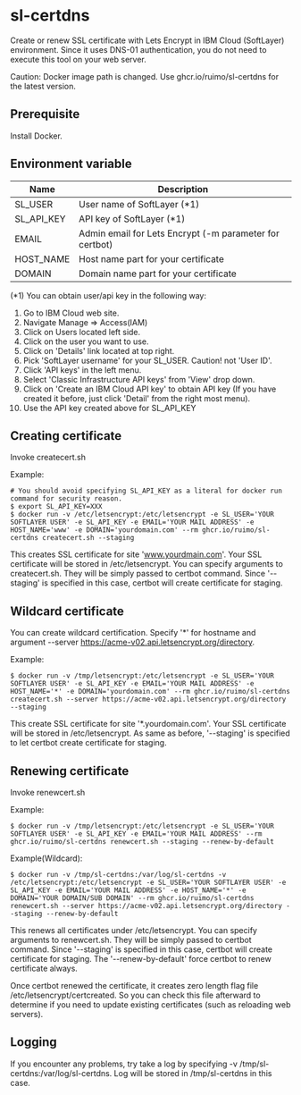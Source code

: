 # sl-certdns
Create or renew SSL certificate with Lets Encrypt in IBM Cloud (SoftLayer) environment. Since it uses DNS-01 authentication, you do not need to execute this tool on your web server.

Caution:
Docker image path is changed. Use ghcr.io/ruimo/sl-certdns for the latest version.

## Prerequisite
Install Docker.

## Environment variable

| Name | Description |
-|-
| SL_USER | User name of SoftLayer (*1) |
| SL_API_KEY | API key of SoftLayer (*1) |
| EMAIL | Admin email for Lets Encrypt (-m parameter for certbot) |
| HOST_NAME | Host name part for your certificate |
| DOMAIN | Domain name part for your certificate |

(*1) You can obtain user/api key in the following way:
1. Go to IBM Cloud web site.
1. Navigate Manage => Access(IAM)
1. Click on Users located left side.
2. Click on the user you want to use.
3. Click on 'Details' link located at top right.
4. Pick 'SoftLayer username' for your SL_USER. Caution! not 'User ID'.
5. Click 'API keys' in the left menu.
6. Select 'Classic Infrastructure API keys' from 'View' drop down.
7. Click on 'Create an IBM Cloud API key' to obtain API key (If you have created it before, just click 'Detail' from the right most menu).
8. Use the API key created above for SL_API_KEY

## Creating certificate

Invoke createcert.sh

Example:

    # You should avoid specifying SL_API_KEY as a literal for docker run command for security reason.
    $ export SL_API_KEY=XXX
    $ docker run -v /etc/letsencrypt:/etc/letsencrypt -e SL_USER='YOUR SOFTLAYER USER' -e SL_API_KEY -e EMAIL='YOUR MAIL ADDRESS' -e HOST_NAME='www' -e DOMAIN='yourdomain.com' --rm ghcr.io/ruimo/sl-certdns createcert.sh --staging

This creates SSL certificate for site 'www.yourdmain.com'. Your SSL certificate will be stored in /etc/letsencrypt. You can specify arguments to createcert.sh. They will be simply passed to certbot command. Since '--staging' is specified in this case, certbot will create certificate for staging.

## Wildcard certificate

You can create wildcard certification. Specify '*' for hostname and argument --server https://acme-v02.api.letsencrypt.org/directory.

Example:

    $ docker run -v /tmp/letsencrypt:/etc/letsencrypt -e SL_USER='YOUR SOFTLAYER USER' -e SL_API_KEY -e EMAIL='YOUR MAIL ADDRESS' -e HOST_NAME='*' -e DOMAIN='yourdomain.com' --rm ghcr.io/ruimo/sl-certdns createcert.sh --server https://acme-v02.api.letsencrypt.org/directory --staging

This create SSL certificate for site '*.yourdomain.com'. Your SSL certificate will be stored in /etc/letsencrypt. As same as before, '--staging' is specified to let certbot create certificate for staging.

## Renewing certificate

Invoke renewcert.sh

Example:

    $ docker run -v /tmp/letsencrypt:/etc/letsencrypt -e SL_USER='YOUR SOFTLAYER USER' -e SL_API_KEY -e EMAIL='YOUR MAIL ADDRESS' --rm ghcr.io/ruimo/sl-certdns renewcert.sh --staging --renew-by-default

Example(Wildcard):

    $ docker run -v /tmp/sl-certdns:/var/log/sl-certdns -v /etc/letsencrypt:/etc/letsencrypt -e SL_USER='YOUR SOFTLAYER USER' -e SL_API_KEY -e EMAIL='YOUR MAIL ADDRESS' -e HOST_NAME='*' -e DOMAIN='YOUR DOMAIN/SUB DOMAIN' --rm ghcr.io/ruimo/sl-certdns renewcert.sh --server https://acme-v02.api.letsencrypt.org/directory --staging --renew-by-default

This renews all certificates under /etc/letsencrypt. You can specify arguments to renewcert.sh. They will be simply passed to certbot command. Since '--staging' is specified in this case, certbot will create certificate for staging. The '--renew-by-default' 
force certbot to renew certificate always.

Once certbot renewed the certificate, it creates zero length flag file /etc/letsencrypt/certcreated. So you can check this file afterward to determine if you need to update existing certificates (such as reloading web servers).

## Logging

If you encounter any problems, try take a log by specifying -v /tmp/sl-certdns:/var/log/sl-certdns. Log will be stored in /tmp/sl-certdns in this case.
